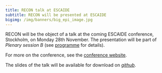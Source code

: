 ```yaml
---
title: RECON talk at ESCAIDE
subtitle: RECON will be presented at ESCAIDE
bigimg: /img/banners/big_epi_image.jpg
---
```


RECON will be the object of a talk at the coming ESCAIDE conference, Stockholm, on Monday 28th November. The presentation will be part of *Plenary session B* (see [programme](http://ecdc.europa.eu/en/ESCAIDE/programme/Pages/overview.aspx) for details).

 
For more on the conference, see the [conference website](http://ecdc.europa.eu/en/escaide/Pages/ESCAIDE.aspx).


The slides of the talk will be available for download on [*github*](http://github.com/thibautjombart/talks/tree/master/ESCAIDE2016).


